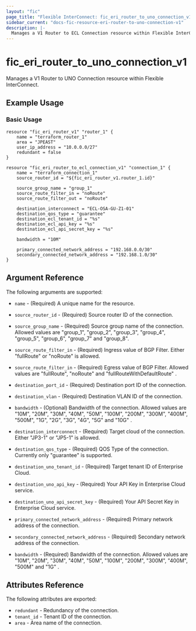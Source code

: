 ```yaml
---
layout: "fic"
page_title: "Flexible InterConnect: fic_eri_router_to_uno_connection_v1"
sidebar_current: "docs-fic-resource-eri-router-to-uno-connection-v1"
description: |-
  Manages a V1 Router to ECL Connection resource within Flexible InterConnect.
---
```


# fic\_eri\_router\_to\_uno\_connection\_v1

Manages a V1 Router to UNO Connection resource within Flexible InterConnect.

## Example Usage

### Basic Usage

```hcl
resource "fic_eri_router_v1" "router_1" {
	name = "terraform_router_1"
	area = "JPEAST"
	user_ip_address = "10.0.0.0/27"
	redundant = false
}

resource "fic_eri_router_to_ecl_connection_v1" "connection_1" {
	name = "terraform_connection_1"
	source_router_id = "${fic_eri_router_v1.router_1.id}"

	source_group_name = "group_1"
	source_route_filter_in = "noRoute"
	source_route_filter_out = "noRoute"

	destination_interconnect = "ECL-OSA-GU-Z1-01"
	destination_qos_type = "guarantee"
	destination_ecl_tenant_id = "%s"
	destination_ecl_api_key = "%s"
	destination_ecl_api_secret_key = "%s"

	bandwidth = "10M"

	primary_connected_network_address = "192.168.0.0/30"
	secondary_connected_network_address = "192.168.1.0/30"
}
```

## Argument Reference

The following arguments are supported:

* `name` - (Required) A unique name for the resource.

* `source_router_id` - (Required) Source router ID of the connection.

* `source_group_name` - (Required) Source group name of the connection.
  Allowed values are "group_1", "group_2", "group_3", "group_4",
"group_5", "group_6", "group_7" and "group_8".

* `source_route_filter_in` - (Required) Ingress value of BGP Filter. 
  Either "fullRoute" or "noRoute" is allowed.

* `source_route_filter_in` - (Required) Egress value of BGP Filter. 
  Allowed values are "fullRoute", "noRoute" and "fullRouteWithDefaultRoute" .

* `destination_port_id` - (Required) Destination port ID of the connection.

* `destination_vlan` - (Required) Destination VLAN ID of the connection.

* `bandwidth` - (Optional) Bandwidth of the connection. 
  Allowed values are "10M", "20M", "30M", "40M", "50M", "100M", "200M", "300M", "400M", "500M",
  "1G", "2G", "3G", "4G", "5G" and "10G" .


* `destination_interconnect` - (Required) Target cloud of the connection. 
  Either "JP3-1" or "JP5-1" is allowed.

* `destination_qos_type` - (Required) QOS Type of the connection.
  Currently only "guarantee" is supported.

* `destination_uno_tenant_id` - (Required) Target tenant ID of Enterprise Cloud.

* `destination_uno_api_key` - (Required) Your API Key in Enterprise Cloud service.

* `destination_uno_api_secret_key` - (Required) Your API Secret Key in Enterprise Cloud service.

* `primary_connected_network_address` - (Required) Primary network address of the connection.

* `secondary_connected_network_address` - (Required) Secondary network address of the connection.

* `bandwidth` - (Required) Bandwidth of the connection.
  Allowed values are "10M", "20M", "30M", "40M", "50M", "100M",
  "200M", "300M", "400M", "500M" and "1G" .


## Attributes Reference

The following attributes are exported:

* `redundant` - Redundancy of the connection.
* `tenant_id` - Tenant ID of the connection.
* `area` - Area name of the connection.

